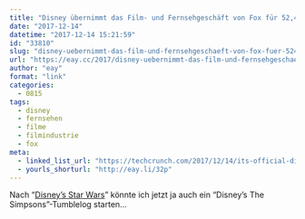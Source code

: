 ```yaml
---
title: "Disney übernimmt das Film- und Fernsehgeschäft von Fox für 52,4 Milliarden Dollar"
date: "2017-12-14"
datetime: "2017-12-14 15:21:59"
id: "33810"
slug: "disney-uebernimmt-das-film-und-fernsehgeschaeft-von-fox-fuer-524-milliarden-dollar"
url: "https://eay.cc/2017/disney-uebernimmt-das-film-und-fernsehgeschaeft-von-fox-fuer-524-milliarden-dollar/"
author: "eay"
format: "link"
categories:
  - 0815
tags:
  - disney
  - fernsehen
  - filme
  - filmindustrie
  - fox
meta:
  - linked_list_url: "https://techcrunch.com/2017/12/14/its-official-disney-is-acquiring-foxs-film-and-tv-divisions/"
  - yourls_shorturl: "http://eay.li/32p"
---
```


Nach “[Disney’s Star Wars](http://disneysstarwars.tumblr.com/)” könnte ich jetzt ja auch ein “Disney’s The Simpsons”-Tumblelog starten…
